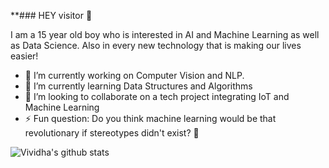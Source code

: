 
**### HEY visitor :wave:

I am a 15 year old boy who is interested in AI and Machine Learning as well as Data Science. Also in every new technology that is making our lives easier!
- 🔭 I’m currently working on Computer Vision and NLP.
- 🌱 I’m currently learning Data Structures and Algorithms
- 👯 I’m looking to collaborate on a tech project integrating IoT and Machine Learning
- ⚡ Fun question: Do you think machine learning would be that revolutionary if stereotypes didn't exist? :thinking:



![Vividha's github stats](https://github-readme-stats.vercel.app/api?username=lopa-ok&show_icons=true&title_color=fff&icon_color=FFD700&text_color=ECECEC&bg_color=8A2BE2)
